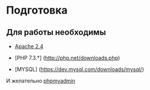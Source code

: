 Подготовка
===
Для работы необходимы
---

* [Apache 2.4](https://httpd.apache.org/download.cgi)

* [PHP 7.3.*] (http://php.net/downloads.php)

* [MYSQL] (https://dev.mysql.com/downloads/mysql/)


 И желательно [phpmyadmin](https://www.phpmyadmin.net/)